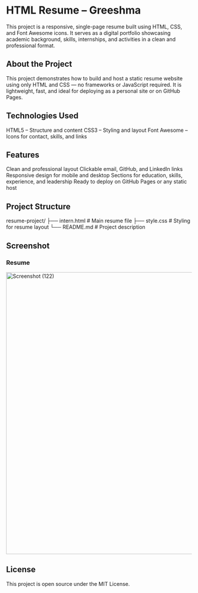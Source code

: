 # HTML Resume – Greeshma
This project is a responsive, single-page resume built using HTML, CSS, and Font Awesome icons. It serves as a digital portfolio showcasing academic background, skills, internships, and activities in a clean and professional format.

## About the Project
This project demonstrates how to build and host a static resume website using only HTML and CSS — no frameworks or JavaScript required. It is lightweight, fast, and ideal for deploying as a personal site or on GitHub Pages.

## Technologies Used
HTML5 – Structure and content
CSS3 – Styling and layout
Font Awesome – Icons for contact, skills, and links

## Features
Clean and professional layout
Clickable email, GitHub, and LinkedIn links
Responsive design for mobile and desktop
Sections for education, skills, experience, and leadership
Ready to deploy on GitHub Pages or any static host

## Project Structure
resume-project/
├── intern.html        # Main resume file
├── style.css          # Styling for resume layout
└── README.md          # Project description

## Screenshot
### Resume
<img width="664" height="763" alt="Screenshot (122)" src="https://github.com/user-attachments/assets/83aa345e-f9fc-40b7-a5df-93eb32ff0d49" />

## License
This project is open source under the MIT License.
